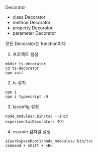 Decorator
- class Decorator
- method Decorator
- property Decorator
- parameter Decorator

모든 Decorator는 function이다


1. 프로젝트 생성
```
mkdir ts-decorator
cd ts-decorator
npm init
```
2. ts 설치
```
npm i
npm i typescript -D
```
3. tsconfig 설정
```
node_modules/.bin/tsc --init
experimentalDecorators 추가
```
4. vscode 컴파일 설정
```
${workspaceRoot}/node_modeules/.bin/tsc
command + shift + <B>
```